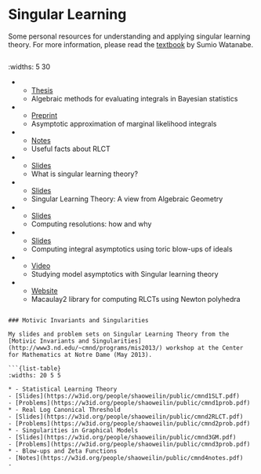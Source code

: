 # Singular Learning

Some personal resources for understanding and applying singular learning theory. For more information, please read the [textbook](http://watanabe-www.math.dis.titech.ac.jp/users/swatanab/singular-learning-theory.html) by Sumio Watanabe.

> ```{list-table}
  :widths: 5 30

  * - [Thesis](https://w3id.org/people/shaoweilin/public/swthesis.pdf) 
    - Algebraic methods for evaluating integrals in Bayesian statistics
  * - [Preprint](http://arxiv.org/abs/1003.5338) 
    - Asymptotic approximation of marginal likelihood integrals 
  * - [Notes](https://w3id.org/people/shaoweilin/public/useful.pdf) 
    - Useful facts about RLCT 
  * - [Slides](https://w3id.org/people/shaoweilin/public/chicago.pdf) 
    - What is singular learning theory? 
  * - [Slides](https://w3id.org/people/shaoweilin/public/aim.pdf) 
    - Singular Learning Theory: A view from Algebraic Geometry 
  * - [Slides](https://w3id.org/people/shaoweilin/public/curves.pdf) 
    - Computing resolutions: how and why 
  * - [Slides](https://w3id.org/people/shaoweilin/public/slc.pdf) 
    - Computing integral asymptotics using toric blow-ups of ideals 
  * - [Video](http://www.youtube.com/watch?v=NhdtWnieTgI) 
    - Studying model asymptotics with Singular learning theory 
  * - [Website](https://w3id.org/people/shaoweilin/public/rlct.html) 
    - Macaulay2 library for computing RLCTs using Newton polyhedra
  ```

### Motivic Invariants and Singularities

My slides and problem sets on Singular Learning Theory from the [Motivic Invariants and Singularities](http://www3.nd.edu/~cmnd/programs/mis2013/) workshop at the Center for Mathematics at Notre Dame (May 2013).

```{list-table}
:widths: 20 5 5

* - Statistical Learning Theory
  - [Slides](https://w3id.org/people/shaoweilin/public/cmnd1SLT.pdf)
  - [Problems](https://w3id.org/people/shaoweilin/public/cmnd1prob.pdf)
* - Real Log Canonical Threshold
  - [Slides](https://w3id.org/people/shaoweilin/public/cmnd2RLCT.pdf)
  - [Problems](https://w3id.org/people/shaoweilin/public/cmnd2prob.pdf)
* - Singularities in Graphical Models
  - [Slides](https://w3id.org/people/shaoweilin/public/cmnd3GM.pdf)
  - [Problems](https://w3id.org/people/shaoweilin/public/cmnd3prob.pdf)
* - Blow-ups and Zeta Functions
  - [Notes](https://w3id.org/people/shaoweilin/public/cmnd4notes.pdf)
  - 
```
